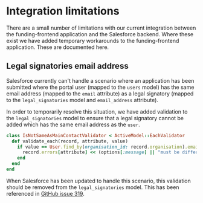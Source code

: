 # Integration limitations

There are a small number of limitations with our current integration between 
the funding-frontend application and the Salesforce backend. Where these exist 
we have added temporary workarounds to the funding-frontend application. These 
are documented here.

## Legal signatories email address

Salesforce currently can't handle a scenario where an application has been 
submitted where the portal user (mapped to the `users` model) has the same 
email address (mapped to the `email` attribute) as a legal signatory (mapped 
to the `legal_signatories` model and `email_address` attribute).

In order to temporarily resolve this situation, we have added validation to 
the `legal_signatories` model to ensure that a legal signatory cannot be added 
which has the same email address as the `user`.

```ruby
class IsNotSameAsMainContactValidator < ActiveModel::EachValidator
  def validate_each(record, attribute, value)
    if value == User.find_by(organisation_id: record.organisation).email
      record.errors[attribute] << (options[:message] || "must be different to your email address")
    end
  end
end
```

When Salesforce has been updated to handle this scenario, this validation 
should be removed from the `legal_signatories` model. This has been referenced 
in [GitHub issue 319](https://github.com/heritagefund/funding-frontend/issues/319).
